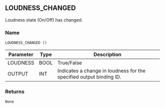 ## LOUDNESS\_CHANGED

Loudness state (On/Off) has changed.


### Name

`LOUDNESS_CHANGED ()`


| Parameter | Type | Description                                                         |
| --------- | ---- | ------------------------------------------------------------------- |
| LOUDNESS  | BOOL | True/False                                                          |
| OUTPUT    | INT  | Indicates a change in loudness for the specified output binding ID. |



### Returns

`None`
